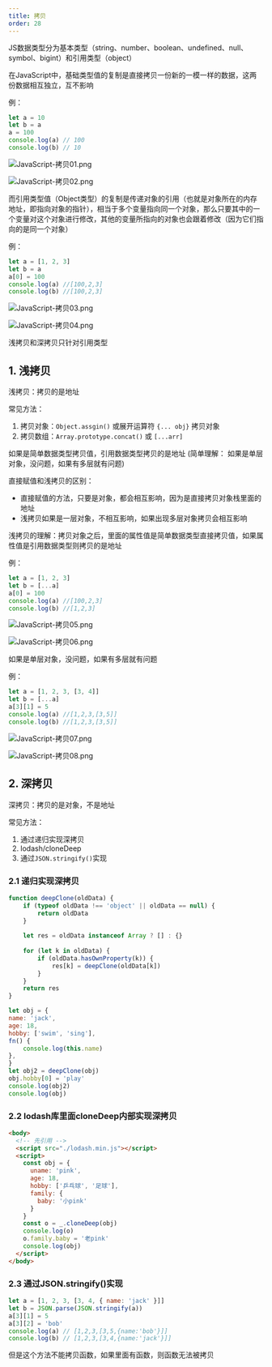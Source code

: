 ```yaml
---
title: 拷贝
order: 28
---
```


JS数据类型分为基本类型（string、number、boolean、undefined、null、symbol、bigint）和引用类型（object）

在JavaScript中，基础类型值的复制是直接拷贝一份新的一模一样的数据，这两份数据相互独立，互不影响

例：

```js
let a = 10
let b = a
a = 100
console.log(a) // 100
console.log(b) // 10
```

![JavaScript-拷贝01.png](https://zhf-picture.oss-cn-qingdao.aliyuncs.com/my-img/JavaScript-拷贝01.png)

![JavaScript-拷贝02.png](https://zhf-picture.oss-cn-qingdao.aliyuncs.com/my-img/JavaScript-拷贝02.png)

而引用类型值（Object类型）的复制是传递对象的引用（也就是对象所在的内存地址，即指向对象的指针），相当于多个变量指向同一个对象，那么只要其中的一个变量对这个对象进行修改，其他的变量所指向的对象也会跟着修改（因为它们指向的是同一个对象）

例：

```js
let a = [1, 2, 3]
let b = a
a[0] = 100
console.log(a) //[100,2,3]
console.log(b) //[100,2,3]
```

![JavaScript-拷贝03.png](https://zhf-picture.oss-cn-qingdao.aliyuncs.com/my-img/JavaScript-拷贝03.png)

![JavaScript-拷贝04.png](https://zhf-picture.oss-cn-qingdao.aliyuncs.com/my-img/JavaScript-拷贝04.png)

浅拷贝和深拷贝只针对引用类型

## 1. 浅拷贝

浅拷贝：拷贝的是地址

常见方法：

1. 拷贝对象：`Object.assgin()` 或展开运算符 `{... obj}` 拷贝对象
2. 拷贝数组：`Array.prototype.concat()` 或 `[...arr]`

如果是简单数据类型拷贝值，引用数据类型拷贝的是地址 (简单理解： 如果是单层对象，没问题，如果有多层就有问题)

直接赋值和浅拷贝的区别：

+ 直接赋值的方法，只要是对象，都会相互影响，因为是直接拷贝对象栈里面的地址
+ 浅拷贝如果是一层对象，不相互影响，如果出现多层对象拷贝会相互影响

浅拷贝的理解：拷贝对象之后，里面的属性值是简单数据类型直接拷贝值，如果属性值是引用数据类型则拷贝的是地址

例：

```js
let a = [1, 2, 3]
let b = [...a]
a[0] = 100
console.log(a) //[100,2,3]
console.log(b) //[1,2,3]
```

![JavaScript-拷贝05.png](https://zhf-picture.oss-cn-qingdao.aliyuncs.com/my-img/JavaScript-拷贝05.png)

![JavaScript-拷贝06.png](https://zhf-picture.oss-cn-qingdao.aliyuncs.com/my-img/JavaScript-拷贝06.png)

如果是单层对象，没问题，如果有多层就有问题

例：

```js
let a = [1, 2, 3, [3, 4]]
let b = [...a]
a[3][1] = 5
console.log(a) //[1,2,3,[3,5]]
console.log(b) //[1,2,3,[3,5]]
```

![JavaScript-拷贝07.png](https://zhf-picture.oss-cn-qingdao.aliyuncs.com/my-img/JavaScript-拷贝07.png)

![JavaScript-拷贝08.png](https://zhf-picture.oss-cn-qingdao.aliyuncs.com/my-img/JavaScript-拷贝08.png)

## 2. 深拷贝

深拷贝：拷贝的是对象，不是地址

常见方法：

1. 通过递归实现深拷贝
2. lodash/cloneDeep 
3. 通过`JSON.stringify()`实现

### 2.1 递归实现深拷贝

~~~js
function deepClone(oldData) {
    if (typeof oldData !== 'object' || oldData == null) {
        return oldData
    } 
    
    let res = oldData instanceof Array ? [] : {}
    
    for (let k in oldData) {
        if (oldData.hasOwnProperty(k)) {
            res[k] = deepClone(oldData[k])
        }
    }
    return res
}

let obj = {
name: 'jack',
age: 18,
hobby: ['swim', 'sing'],
fn() {
    console.log(this.name)
},
}
let obj2 = deepClone(obj)
obj.hobby[0] = 'play'
console.log(obj2)
console.log(obj)
~~~

### 2.2 lodash库里面cloneDeep内部实现深拷贝

~~~html
<body>
  <!-- 先引用 -->
  <script src="./lodash.min.js"></script>
  <script>
    const obj = {
      uname: 'pink',
      age: 18,
      hobby: ['乒乓球', '足球'],
      family: {
        baby: '小pink'
      }
    }
    const o = _.cloneDeep(obj)
    console.log(o)
    o.family.baby = '老pink'
    console.log(obj)
  </script>
</body>
~~~

### 2.3 通过JSON.stringify()实现

```js
let a = [1, 2, 3, [3, 4, { name: 'jack' }]]
let b = JSON.parse(JSON.stringify(a))
a[3][1] = 5
a[3][2] = 'bob'
console.log(a) // [1,2,3,[3,5,{name:'bob'}]]
console.log(b) // [1,2,3,[3,4,{name:'jack'}]]
```

但是这个方法不能拷贝函数，如果里面有函数，则函数无法被拷贝
